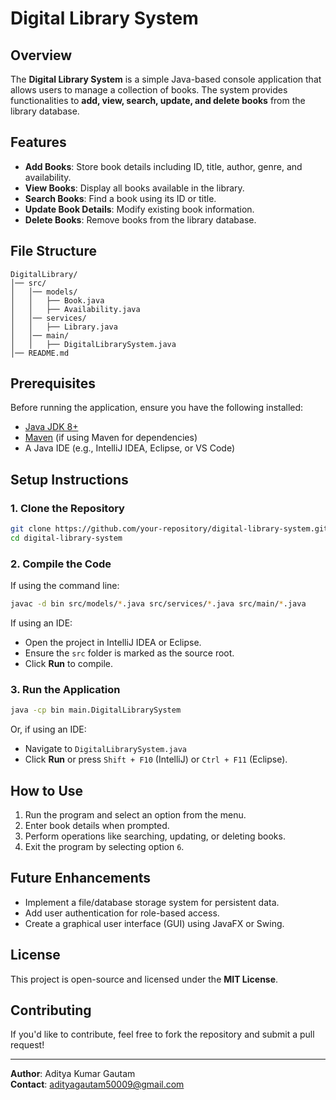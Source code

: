 # Digital Library System

## Overview
The **Digital Library System** is a simple Java-based console application that allows users to manage a collection of books. The system provides functionalities to **add, view, search, update, and delete books** from the library database.

## Features
- **Add Books**: Store book details including ID, title, author, genre, and availability.
- **View Books**: Display all books available in the library.
- **Search Books**: Find a book using its ID or title.
- **Update Book Details**: Modify existing book information.
- **Delete Books**: Remove books from the library database.

## File Structure
```
DigitalLibrary/
│── src/
│   │── models/
│   │   ├── Book.java
│   │   ├── Availability.java
│   │── services/
│   │   ├── Library.java
│   │── main/
│   │   ├── DigitalLibrarySystem.java
│── README.md
```

## Prerequisites
Before running the application, ensure you have the following installed:
- [Java JDK 8+](https://www.oracle.com/java/technologies/javase-downloads.html)
- [Maven](https://maven.apache.org/) (if using Maven for dependencies)
- A Java IDE (e.g., IntelliJ IDEA, Eclipse, or VS Code)

## Setup Instructions
### 1. Clone the Repository
```sh
git clone https://github.com/your-repository/digital-library-system.git
cd digital-library-system
```

### 2. Compile the Code
If using the command line:
```sh
javac -d bin src/models/*.java src/services/*.java src/main/*.java
```
If using an IDE:
- Open the project in IntelliJ IDEA or Eclipse.
- Ensure the `src` folder is marked as the source root.
- Click **Run** to compile.

### 3. Run the Application
```sh
java -cp bin main.DigitalLibrarySystem
```
Or, if using an IDE:
- Navigate to `DigitalLibrarySystem.java`
- Click **Run** or press `Shift + F10` (IntelliJ) or `Ctrl + F11` (Eclipse).

## How to Use
1. Run the program and select an option from the menu.
2. Enter book details when prompted.
3. Perform operations like searching, updating, or deleting books.
4. Exit the program by selecting option `6`.

## Future Enhancements
- Implement a file/database storage system for persistent data.
- Add user authentication for role-based access.
- Create a graphical user interface (GUI) using JavaFX or Swing.

## License
This project is open-source and licensed under the **MIT License**.

## Contributing
If you'd like to contribute, feel free to fork the repository and submit a pull request!

---
**Author**: Aditya Kumar Gautam  
**Contact**: adityagautam50009@gmail.com

